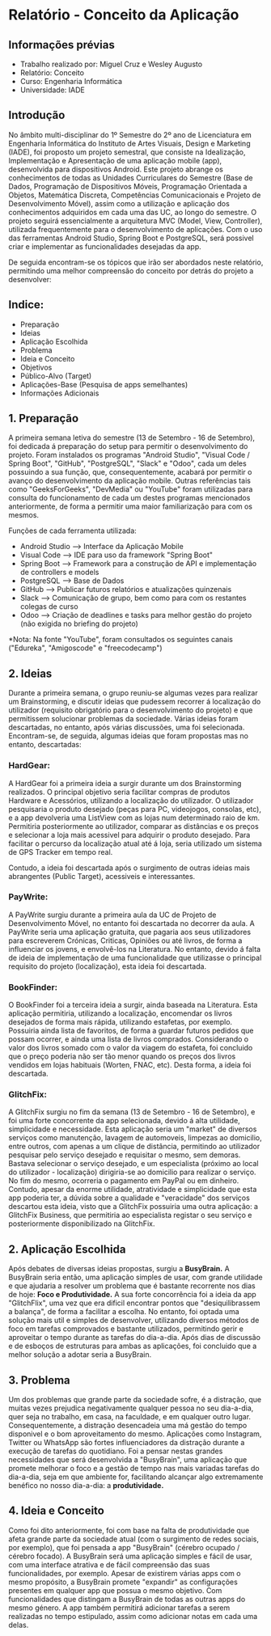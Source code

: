 # Relatório - Conceito da Aplicação

## Informações prévias

* Trabalho realizado por: Miguel Cruz e Wesley Augusto
* Relatório: Conceito
* Curso: Engenharia Informática
* Universidade: IADE

## Introdução

No âmbito multi-disciplinar do 1º Semestre do 2º ano de Licenciatura em Engenharia Informática do Instituto de Artes Visuais, Design e Marketing (IADE), foi proposto um projeto semestral, que consiste na Idealização, Implementação e Apresentação de uma aplicação mobile (app), desenvolvida para dispositivos Android. 
Este projeto abrange os conhecimentos de todas as Unidades Curriculares do Semestre (Base de Dados, Programação de Dispositivos Móveis, Programação Orientada a Objetos, Matemática Discreta, Competências Comunicacionais e Projeto de Desenvolvimento Móvel), assim como a utilização e aplicação dos conhecimentos adquiridos em cada uma das UC, ao longo do semestre. 
O projeto seguirá essencialmente a arquitetura MVC (Model, View, Controller), utilizada frequentemente para o desenvolvimento de aplicações. Com o uso das ferramentas Android Studio, Spring Boot e PostgreSQL, será possivel criar e implementar as funcionalidades desejadas da app. 

De seguida encontram-se os tópicos que irão ser abordados neste relatório, permitindo uma melhor compreensão do conceito por detrás do projeto a desenvolver:

## Indice:

* Preparação
* Ideias
* Aplicação Escolhida
* Problema
* Ideia e Conceito
* Objetivos
* Público-Alvo (Target)
* Aplicações-Base (Pesquisa de apps semelhantes)
* Informações Adicionais

## 1. Preparação

A primeira semana letiva do semestre (13 de Setembro - 16 de Setembro), foi dedicada á preparação do setup para permitir o desenvolvimento do projeto. Foram instalados os programas "Android Studio", "Visual Code / Spring Boot", "GitHub", "PostgreSQL", "Slack" e "Odoo", cada um deles possuindo a sua função, que, consequentemente, acabará por permitir o avanço do desenvolvimento da aplicação mobile.
Outras referências tais como "GeeksForGeeks", "DevMedia" ou "YouTube" foram utilizadas para consulta do funcionamento de cada um destes programas mencionados anteriormente, de forma a permitir uma maior familiarização para com os mesmos. 

Funções de cada ferramenta utilizada:

* Android Studio --> Interface da Aplicação Mobile
* Visual Code --> IDE para uso da framework "Spring Boot"
* Spring Boot --> Framework para a construção de API e implementação de controllers e models
* PostgreSQL --> Base de Dados
* GitHub --> Publicar futuros relatórios e atualizações quinzenais
* Slack --> Comunicação de grupo, bem como para com os restantes colegas de curso
* Odoo --> Criação de deadlines e tasks para melhor gestão do projeto (não exigida no briefing do projeto)

*Nota: Na fonte "YouTube", foram consultados os seguintes canais ("Edureka", "Amigoscode" e "freecodecamp")

## 2. Ideias

Durante a primeira semana, o grupo reuniu-se algumas vezes para realizar um Brainstorming, e discutir ideias que pudessem recorrer á localização do utilizador (requisito obrigatório para o desenvolvimento do projeto) e que permitissem solucionar problemas da sociedade.
Várias ideias foram descartadas, no entanto, após várias discussões, uma foi selecionada. Encontram-se, de seguida, algumas ideias que foram propostas mas no entanto, descartadas:

### HardGear:

A HardGear foi a primeira ideia a surgir durante um dos Brainstorming realizados. O principal objetivo seria facilitar compras de produtos Hardware e Acessórios, utilizando a localização do utilizador.
O utilizador pesquisaria o produto desejado (peças para PC, videojogos, consolas, etc), e a app devolveria uma ListView com as lojas num determinado raio de km. Permitiria posteriormente ao utilizador, comparar as distâncias e os preços e selecionar a loja mais acessivel para adquirir o produto desejado.
Para facilitar o percurso da localização atual até á loja, seria utilizado um sistema de GPS Tracker em tempo real.

Contudo, a ideia foi descartada após o surgimento de outras ideias mais abrangentes (Public Target), acessiveis e interessantes.

### PayWrite:

A PayWrite surgiu durante a primeira aula da UC de Projeto de Desenvolvimento Móvel, no entanto foi descartada no decorrer da aula. A PayWrite seria uma aplicação gratuita, que pagaria aos seus utilizadores para escreverem Crónicas, Criticas, Opiniões ou até livros, de forma a influenciar os jovens, e envolvê-los na Literatura.
No entanto, devido á falta de ideia de implementação de uma funcionalidade que utilizasse o principal requisito do projeto (localização), esta ideia foi descartada.

### BookFinder:

O BookFinder foi a terceira ideia a surgir, ainda baseada na Literatura. Esta aplicação permitiria, utilizando a localização, encomendar os livros desejados de forma mais rápida, utilizando estafetas, por exemplo.
Possuiria ainda lista de favoritos, de forma a guardar futuros pedidos que possam ocorrer, e ainda uma lista de livros comprados.
Considerando o valor dos livros somado com o valor da viagem do estafeta, foi concluido que o preço poderia não ser tão menor quando os preços dos livros vendidos em lojas habituais (Worten, FNAC, etc). 
Desta forma, a ideia foi descartada.

### GlitchFix:

A GlitchFix surgiu no fim da semana (13 de Setembro - 16 de Setembro), e foi uma forte concorrente da app selecionada, devido á alta utilidade, simplicidade e necessidade.
Esta aplicação seria um "market" de diversos serviços como manutenção, lavagem de automoveis, limpezas ao domicilio, entre outros, com apenas a um clique de distância, permitindo ao utilizador pesquisar pelo serviço desejado e requisitar o mesmo, sem demoras.
Bastava selecionar o serviço desejado, e um especialista (próximo ao local do utilizador - localização) dirigiria-se ao domicilio para realizar o serviço. No fim do mesmo, ocorreria o pagamento em PayPal ou em dinheiro.
Contudo, apesar da enorme utilidade, atratividade e simplicidade que esta app poderia ter, a dúvida sobre a qualidade e "veracidade" dos serviços descartou esta ideia, visto que a GlitchFix possuiria uma outra aplicação: a GlitchFix Business, que permitiria ao especialista registar o seu serviço e posteriormente disponibilizado na GlitchFix.

## 2. Aplicação Escolhida

Após debates de diversas ideias propostas, surgiu a <strong>BusyBrain.</strong> 
A BusyBrain seria então, uma aplicação simples de usar, com grande utilidade e que ajudaria a resolver um problema que é bastante recorrente nos dias de hoje: <strong>Foco e Produtividade.</strong>
A sua forte concorrência foi a ideia da app "GlitchFlix", uma vez que era dificil encontrar pontos que "desiquilibrassem a balança", de forma a facilitar a escolha.
No entanto, foi optada uma solução mais util e simples de desenvolver, utilizando diversos métodos de foco em tarefas comprovados e bastante utilizados, permitindo gerir e aproveitar o tempo durante as tarefas do dia-a-dia.
Após dias de discussão e de esboços de estruturas para ambas as aplicações, foi concluido que a melhor solução a adotar seria a BusyBrain.

## 3. Problema

Um dos problemas que grande parte da sociedade sofre, é a distração, que muitas vezes prejudica negativamente qualquer pessoa no seu dia-a-dia, quer seja no trabalho, em casa, na faculdade, e em qualquer outro lugar. Consequentemente, a distração desencadeia uma má gestão do tempo disponivel e o bom aproveitamento do mesmo. 
Aplicações como Instagram, Twitter ou WhatsApp são fortes influenciadores da distração durante a execução de tarefas do quotidiano. 
Foi a pensar nestas grandes necessidades que será desenvolvida a "BusyBrain", uma aplicação que promete melhorar o foco e a gestão de tempo nas mais variadas tarefas do dia-a-dia, seja em que ambiente for, facilitando alcançar algo extremamente benéfico no nosso dia-a-dia: a <strong>produtividade.</strong>

## 4. Ideia e Conceito

Como foi dito anteriormente, foi com base na falta de produtividade que afeta grande parte da sociedade atual (com o surgimento de redes sociais, por exemplo), que foi pensada a app "BusyBrain" (cérebro ocupado / cérebro focado).
A BusyBrain será uma aplicação simples e fácil de usar, com uma interface atrativa e de fácil compreensão das suas funcionalidades, por exemplo.
Apesar de existirem várias apps com o mesmo propósito, a BusyBrain promete "expandir" as configurações presentes em qualquer app que possua o mesmo objetivo. Com funcionalidades que distingam a BusyBrain de todas as outras apps do mesmo género.
A app também permitirá adicionar tarefas a serem realizadas no tempo estipulado, assim como adicionar notas em cada uma delas. 










